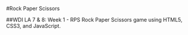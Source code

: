 #Rock Paper Scissors

##WDI LA 7 & 8: Week 1 - RPS
Rock Paper Scissors game using HTML5, CSS3, and JavaScript.